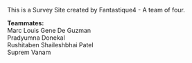 This is a Survey Site created by Fantastique4 - A team of four.

<strong>Teammates:</strong><br />
Marc Louis Gene De Guzman <br />
Pradyumna Donekal <br />
Rushitaben Shaileshbhai Patel <br />
Suprem Vanam <br />
